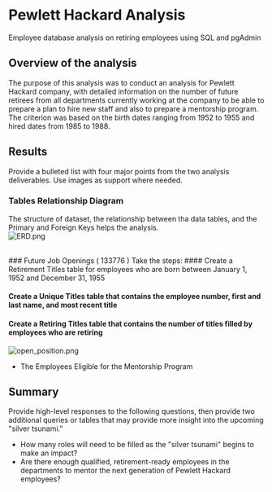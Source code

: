 # Pewlett Hackard Analysis
Employee database analysis on retiring employees using SQL and pgAdmin

## Overview of the analysis
The purpose of this analysis was to conduct an analysis for Pewlett Hackard company, with detailed information on the number of future retirees from all departments currently working at the company to be able to prepare a plan to hire new staff and also to prepare a mentorship program. <br/>
The criterion was based on the birth dates ranging from 1952 to 1955 and hired dates from 1985 to 1988.

## Results
Provide a bulleted list with four major points from the two analysis deliverables. Use images as support where needed.
### Tables Relationship Diagram
The structure of dataset, the relationship between tha data tables, and the Primary and Foreign  Keys helps the analysis. <br/>
![ERD.png](files/ERD.png) <br/>

<br/>
### Future Job Openings ( 133776 )
Take the steps:
#### Create a Retirement Titles table for employees who are born between January 1, 1952 and December 31, 1955

#### Create a Unique Titles table that contains the employee number, first and last name, and most recent title

#### Create a Retiring Titles table that contains the number of titles filled by employees who are retiring

![open_position.png](files/open_position.png) <br/>









- The Employees Eligible for the Mentorship Program




## Summary
Provide high-level responses to the following questions, then provide two additional queries or tables that may provide more insight into the upcoming "silver tsunami."
- How many roles will need to be filled as the "silver tsunami" begins to make an impact?
- Are there enough qualified, retirement-ready employees in the departments to mentor the next generation of Pewlett Hackard employees?
